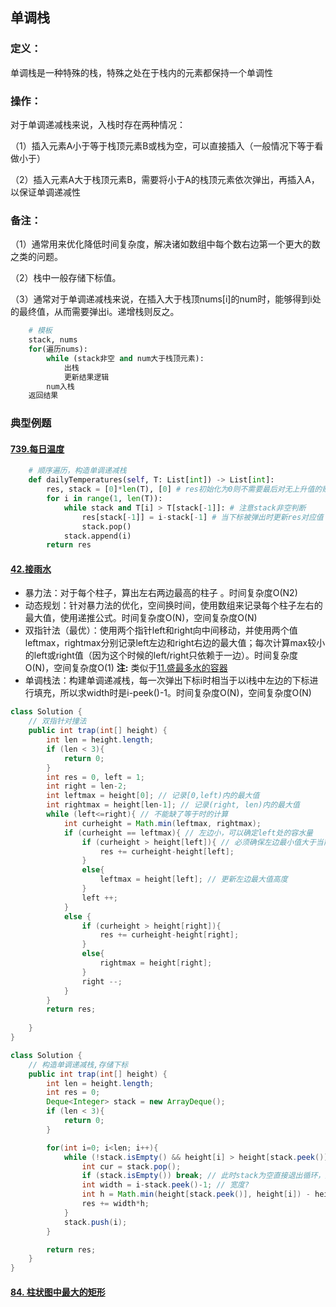## 单调栈
### 定义：
单调栈是一种特殊的栈，特殊之处在于栈内的元素都保持一个单调性
### 操作：
对于单调递减栈来说，入栈时存在两种情况：

（1）插入元素A小于等于栈顶元素B或栈为空，可以直接插入（一般情况下等于看做小于）

（2）插入元素A大于栈顶元素B，需要将小于A的栈顶元素依次弹出，再插入A，以保证单调递减性

### 备注：
（1）通常用来优化降低时间复杂度，解决诸如数组中每个数右边第一个更大的数之类的问题。

（2）栈中一般存储下标值。

（3）通常对于单调递减栈来说，在插入大于栈顶nums\[i\]的num时，能够得到i处的最终值，从而需要弹出i。递增栈则反之。
```python
    # 模板
    stack, nums
    for(遍历nums):
        while (stack非空 and num大于栈顶元素):
            出栈
            更新结果逻辑
        num入栈
    返回结果
```

### 典型例题

#### [739.每日温度](https://leetcode-cn.com/problems/daily-temperatures/submissions/)

```python
    # 顺序遍历，构造单调递减栈
    def dailyTemperatures(self, T: List[int]) -> List[int]:
        res, stack = [0]*len(T), [0] # res初始化为0则不需要最后对无上升值的赋0操作，stack存储下标
        for i in range(1, len(T)):
            while stack and T[i] > T[stack[-1]]: # 注意stack非空判断
                res[stack[-1]] = i-stack[-1] # 当下标被弹出时更新res对应值
                stack.pop()
            stack.append(i)
        return res
```

#### [42.接雨水](https://leetcode-cn.com/problems/trapping-rain-water/)
* 暴力法：对于每个柱子，算出左右两边最高的柱子 。时间复杂度O(N2)
* 动态规划：针对暴力法的优化，空间换时间，使用数组来记录每个柱子左右的最大值，使用递推公式。时间复杂度O(N)，空间复杂度O(N)
* 双指针法（最优）：使用两个指针left和right向中间移动，并使用两个值leftmax，rightmax分别记录left左边和right右边的最大值；每次计算max较小的left或right值（因为这个时候的left/right只依赖于一边）。时间复杂度O(N)，空间复杂度O(1)
**注:** 类似于[11.盛最多水的容器](https://leetcode-cn.com/problems/container-with-most-water/)
* 单调栈法：构建单调递减栈，每一次弹出下标i时相当于以i栈中左边的下标进行填充，所以求width时是i-peek()-1。时间复杂度O(N)，空间复杂度O(N)

```java
class Solution {
    // 双指针对撞法
    public int trap(int[] height) {
        int len = height.length;
        if (len < 3){
            return 0;
        }
        int res = 0, left = 1;
        int right = len-2;
        int leftmax = height[0]; // 记录[0,left)内的最大值
        int rightmax = height[len-1]; // 记录(right, len)内的最大值
        while (left<=right){ // 不能缺了等于时的计算
            int curheight = Math.min(leftmax, rightmax);
            if (curheight == leftmax){ // 左边小，可以确定left处的容水量
                if (curheight > height[left]){ // 必须确保左边最小值大于当前柱子高度
                    res += curheight-height[left];
                }
                else{
                    leftmax = height[left]; // 更新左边最大值高度
                }
                left ++;
            }
            else {
                if (curheight > height[right]){
                    res += curheight-height[right];
                }
                else{
                    rightmax = height[right];
                }
                right --;
            }
        }
        return res;
        
    }
}
```

```java
class Solution {
    // 构造单调递减栈,存储下标
    public int trap(int[] height) {
        int len = height.length;
        int res = 0;
        Deque<Integer> stack = new ArrayDeque();
        if (len < 3){
            return 0;
        }

        for(int i=0; i<len; i++){
            while (!stack.isEmpty() && height[i] > height[stack.peek()]){
                int cur = stack.pop();
                if (stack.isEmpty()) break; // 此时stack为空直接退出循环，避免下面peek时出错
                int width = i-stack.peek()-1; // 宽度?
                int h = Math.min(height[stack.peek()], height[i]) - height[cur]; // 高度,对于每个cur只计算左边相邻柱子到i的面积
                res += width*h; 
            }
            stack.push(i);
        }

        return res;
    }
}
```

#### [84. 柱状图中最大的矩形](https://leetcode-cn.com/problems/largest-rectangle-in-histogram/)
